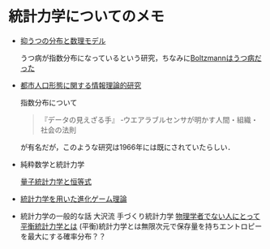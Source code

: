 # 統計力学についてのメモ
- [抑うつの分布と数理モデル](https://exponential.sakura.ne.jp/wp/)

  うつ病が指数分布になっているという研究，ちなみに[Boltzmannはうつ病だった](https://xtech.nikkei.com/dm/article/COLUMN/20150422/415622/?P=2)

- [都市人口形態に関する情報理論的研究](http://library.jsce.or.jp/jsce/open/00037/142/142-125229.pdf)

  指数分布について
  >『データの見えざる手』 ‐ウエアラブルセンサが明かす人間・組織・社会の法則

  が有名だが，このような研究は1966年には既にされていたらしい．

- 純粋数学と統計力学

  [量子統計力学と恒等式](http://park.itc.u-tokyo.ac.jp/hkatsura-lab/Files/Suurikagaku_Katsura_SSD.pdf)

- [統計力学を用いた進化ゲーム理論](https://www.kurims.kyoto-u.ac.jp/~kyodo/kokyuroku/contents/pdf/1597-40.pdf)
- 統計力学の一般的な話
大沢流 手づくり統計力学
[物理学者でない人にとって平衡統計力学とは](https://www.jstage.jst.go.jp/article/jnns/14/3/14_3_218/_pdf)
(平衡)統計力学とは無限次元で保存量を持ちエントロピーを最大にする確率分布？？
